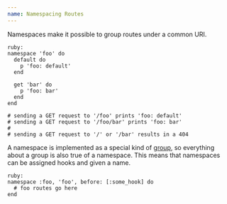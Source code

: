 ```yaml
---
name: Namespacing Routes
---
```


Namespaces make it possible to group routes under a common URI.

    ruby:
    namespace 'foo' do
      default do
        p 'foo: default'
      end

      get 'bar' do
        p 'foo: bar'
      end
    end

    # sending a GET request to '/foo' prints 'foo: default'
    # sending a GET request to '/foo/bar' prints 'foo: bar'
    #
    # sending a GET request to '/' or '/bar' results in a 404

A namespace is implemented as a special kind of [group](/routing#groups), so everything about a group is also true of a namespace. This means that namespaces can be assigned hooks and given a name.

    ruby:
    namespace :foo, 'foo', before: [:some_hook] do
      # foo routes go here
    end
